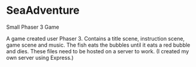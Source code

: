 # SeaAdventure
Small Phaser 3 Game

A game created user Phaser 3. Contains a title scene, instruction scene, game scene and music. The fish eats the bubbles until it eats a red bubble and dies. These files need to be hosted on a server to work. (I created my own server using Express.)
